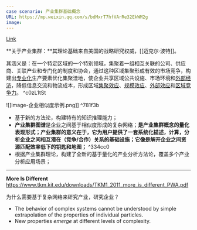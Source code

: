 ```yaml
---
case scenario: 产业集群基础概念
URL: https://mp.weixin.qq.com/s/bdMxrT7hfVArRe32EkWM2g
image: 
---
```



[Link](https://mp.weixin.qq.com/s/bdMxrT7hfVArRe32EkWM2g)

**关于产业集群：**其理论基础来自美国的战略研究权威，[[迈克尔·波特]]。

其涵义是：在一个特定区域的一个特别领域，集聚着一组相互关联的公司、供应商、关联产业和专门化的制度和协会，通过这种区域集聚形成有效的市场竞争，构建出[专业化](https://baike.baidu.com/item/%E4%B8%93%E4%B8%9A%E5%8C%96/10042694)生产要素优化集聚洼地，使企业共享区域公共设施、市场环境和[外部经济](https://baike.baidu.com/item/%E5%A4%96%E9%83%A8%E7%BB%8F%E6%B5%8E)，降低信息交流和物流成本，形成区域[集聚效应](https://baike.baidu.com/item/%E9%9B%86%E8%81%9A%E6%95%88%E5%BA%94/9361439)、[规模效应](https://baike.baidu.com/item/%E8%A7%84%E6%A8%A1%E6%95%88%E5%BA%94/2863379)、[外部效应](https://baike.baidu.com/item/%E5%A4%96%E9%83%A8%E6%95%88%E5%BA%94)和[区域竞争力](https://baike.baidu.com/item/%E5%8C%BA%E5%9F%9F%E7%AB%9E%E4%BA%89%E5%8A%9B/6190376)。 ^c0zL1tSt

![[image-企业相似度示例.png]] ^781f3b
- 基于新的方法论，构建特有的知识推理能力；
- **产业集群图谱**是企业之间基于相似度形成的复杂网络；**是产业集群概念的量化表现形式；**产业集群的意义在于，它为用户提供了一套系统化描述，计算，分析企业之间相互潜在（竞争/合作）关系的基础设施；它像是解开企业之间资源匹配效率低下的**钥匙和地图；** ^334cc0
- 根据产业集群理论，构建了全新的基于量化的产业分析方法论，覆盖多个产业分析应用场景；

---

**More Is Different**
https://www.tkm.kit.edu/downloads/TKM1_2011_more_is_different_PWA.pdf

为什么需要基于复杂网络来研究产业，研究企业？

- The behavior of complex systems cannot be understood by simple extrapolation of the properties of individual particles. 
- New properties *emerge* at different levels of complexity. 



